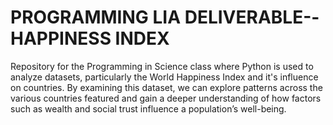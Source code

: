 # PROGRAMMING LIA DELIVERABLE--HAPPINESS INDEX

Repository for the Programming in Science class where Python is used to analyze datasets, particularly the World Happiness Index and it's influence on countries. By examining this dataset, we can explore patterns across the various countries featured and gain a deeper understanding of how factors such as wealth and social trust influence a population’s well-being.

